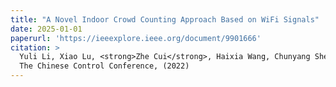 ```yaml
---
title: "A Novel Indoor Crowd Counting Approach Based on WiFi Signals"
date: 2025-01-01
paperurl: 'https://ieeexplore.ieee.org/document/9901666'
citation: >
  Yuli Li, Xiao Lu, <strong>Zhe Cui</strong>, Haixia Wang, Chunyang Sheng. 
  The Chinese Control Conference, (2022)
---
```

